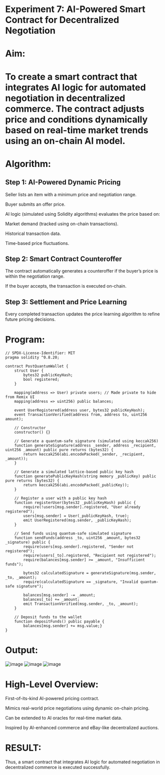 # Experiment 7: AI-Powered Smart Contract for Decentralized Negotiation
# Aim:
# To create a smart contract that integrates AI logic for automated negotiation in decentralized commerce. The contract adjusts price and conditions dynamically based on real-time market trends using an on-chain AI model.

# Algorithm:
## Step 1: AI-Powered Dynamic Pricing
Seller lists an item with a minimum price and negotiation range.


Buyer submits an offer price.


AI logic (simulated using Solidity algorithms) evaluates the price based on:


Market demand (tracked using on-chain transactions).


Historical transaction data.


Time-based price fluctuations.


## Step 2: Smart Contract Counteroffer
The contract automatically generates a counteroffer if the buyer’s price is within the negotiation range.


If the buyer accepts, the transaction is executed on-chain.


## Step 3: Settlement and Price Learning
Every completed transaction updates the price learning algorithm to refine future pricing decisions.



# Program:
```
// SPDX-License-Identifier: MIT
pragma solidity ^0.8.20;

contract PostQuantumWallet {
    struct User {
        bytes32 publicKeyHash;
        bool registered;
    }

    mapping(address => User) private users; // Made private to hide from Remix UI
    mapping(address => uint256) public balances;

    event UserRegistered(address user, bytes32 publicKeyHash);
    event TransactionVerified(address from, address to, uint256 amount);

    // Constructor
    constructor() {}

    // Generate a quantum-safe signature (simulated using keccak256)
    function generateSignature(address _sender, address _recipient, uint256 _amount) public pure returns (bytes32) {
        return keccak256(abi.encodePacked(_sender, _recipient, _amount));
    }

    // Generate a simulated lattice-based public key hash
    function generatePublicKeyHash(string memory _publicKey) public pure returns (bytes32) {
        return keccak256(abi.encodePacked(_publicKey));
    }

    // Register a user with a public key hash
    function registerUser(bytes32 _publicKeyHash) public {
        require(!users[msg.sender].registered, "User already registered");
        users[msg.sender] = User(_publicKeyHash, true);
        emit UserRegistered(msg.sender, _publicKeyHash);
    }

    // Send funds using quantum-safe simulated signature
    function sendFunds(address _to, uint256 _amount, bytes32 _signature) public {
        require(users[msg.sender].registered, "Sender not registered");
        require(users[_to].registered, "Recipient not registered");
        require(balances[msg.sender] >= _amount, "Insufficient funds");

        bytes32 calculatedSignature = generateSignature(msg.sender, _to, _amount);
        require(calculatedSignature == _signature, "Invalid quantum-safe signature");

        balances[msg.sender] -= _amount;
        balances[_to] += _amount;
        emit TransactionVerified(msg.sender, _to, _amount);
    }

    // Deposit funds to the wallet
    function depositFunds() public payable {
        balances[msg.sender] += msg.value;}
}
```

# Output:
![image](https://github.com/user-attachments/assets/c2a9c93f-a3d5-4f47-819f-0cde1e950fd4)
![image](https://github.com/user-attachments/assets/8bb30c9b-7bc2-4d52-b6d9-0baead55636e)
![image](https://github.com/user-attachments/assets/5deb7db3-a01a-4c3e-8550-89953a99b50a)



# High-Level Overview:
First-of-its-kind AI-powered pricing contract.


Mimics real-world price negotiations using dynamic on-chain pricing.


Can be extended to AI oracles for real-time market data.


Inspired by AI-enhanced commerce and eBay-like decentralized auctions.

# RESULT:

Thus, a smart contract that integrates AI logic for automated negotiation in decentralized commerce is executed successfully.
